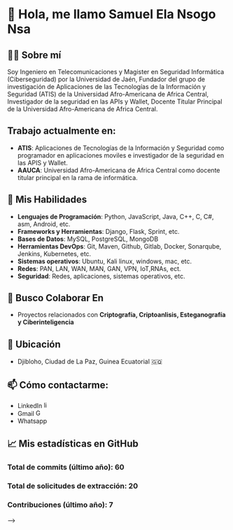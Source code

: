 # 👋 Hola, me llamo Samuel Ela Nsogo Nsa

## 👨‍💻 Sobre mí
Soy Ingeniero en Telecomunicaciones y Magister en Seguridad Informática (Ciberseguridad) por la Universidad de Jaén, Fundador del grupo de investigación de Aplicaciones de las Tecnologías de la Información y Seguridad (ATIS) de la Universidad Afro-Americana de Africa Central, Investigador de la seguridad en las APIs y Wallet, Docente Titular Principal de la Universidad Afro-Americana de Africa Central.

## Trabajo actualmente en:
- **ATIS**: Aplicaciones de Tecnologías de la Información y Seguridad como programador en aplicaciones moviles e investigador de la seguridad en las APIS y Wallet.
- **AAUCA**: Universidad Afro-Americana de Africa Central como docente titular principal en la rama de informática.

## 🚀 Mis Habilidades
- **Lenguajes de Programación**: Python, JavaScript, Java, C++, C, C#, asm, Android, etc.
- **Frameworks y Herramientas**: Django, Flask, Sprint, etc.
- **Bases de Datos**: MySQL, PostgreSQL, MongoDB
- **Herramientas DevOps**: Git, Maven, Github, Gitlab,  Docker, Sonarqube, Jenkins, Kubernetes, etc.
- **Sistemas operativos**: Ubuntu, Kali linux, windows, mac, etc.
- **Redes**: PAN, LAN, WAN, MAN, GAN, VPN, IoT,RNAs, ect.
- **Seguridad**: Redes, aplicaciones, sistemas operativos, etc.

## 💞️ Busco Colaborar En
- Proyectos relacionados con **Criptografía, Criptoanlisis, Esteganografía y Ciberinteligencia**

## 📍 Ubicación
- Djibloho, Ciudad de La Paz, Guinea Ecuatorial 🇬🇶
    <a href="https://maps.app.goo.gl/S7xDQNA4rNq9EjsV6" >
      <img src="https://github.com/user-attachments/assets/8df4fbbe-5701-4500-9799-ec21024101ad" width="15" height="15"/>
    </a> 
 

## 📫 Cómo contactarme:
- LinkedIn
    <a href="https://www.linkedin.com/in/samuel-ela-nsogo-nsa-483949194" >
      <img src="https://upload.wikimedia.org/wikipedia/commons/c/ca/LinkedIn_logo_initials.png" alt="linkedin" width="15" height="15" />
    </a> 
- Gmail
   <a href="mailto:samuelela88@gmail.com">
      <img src="https://upload.wikimedia.org/wikipedia/commons/4/4e/Gmail_Icon.png" alt="Gmail" width="15" height="15" />
    </a> 
- Whatsapp


## 📈 Mis estadísticas en GitHub

### Total de commits (último año): 60
### Total de solicitudes de extracción: 20
### Contribuciones (último año): 7
-->
